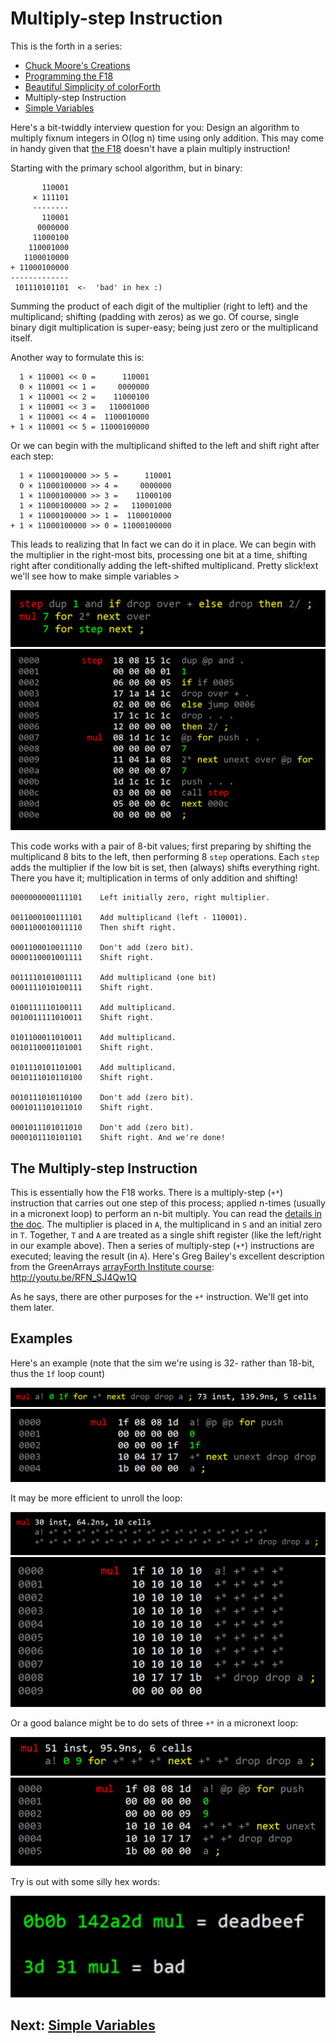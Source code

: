 # Multiply-step Instruction

This is the forth in a series:

* [Chuck Moore's Creations](chuck_moores_creations.md)
* [Programming the F18](programming_the_f18.md)
* [Beautiful Simplicity of colorForth](beautiful_simplicity.md)
* Multiply-step Instruction
* [Simple Variables](simple_variables.md)

Here's a bit-twiddly interview question for you: Design an algorithm to multiply fixnum integers in O(log n) time using only addition. This may come in handy given that [the F18](http://www.greenarraychips.com/home/documents/greg/DB001-110412-F18A.pdf) doesn't have a plain multiply instruction!

Starting with the primary school algorithm, but in binary:

           110001
         × 111101
         --------
           110001
          0000000
         11000100
        110001000
       1100010000
    + 11000100000
    -------------
     101110101101  <-  'bad' in hex :)

Summing the product of each digit of the multiplier (right to left) and the multiplicand; shifting (padding with zeros) as we go. Of course, single binary digit multiplication is super-easy; being just zero or the multiplicand itself.

Another way to formulate this is:

      1 × 110001 << 0 =      110001
      0 × 110001 << 1 =     0000000
      1 × 110001 << 2 =    11000100
      1 × 110001 << 3 =   110001000
      1 × 110001 << 4 =  1100010000
    + 1 × 110001 << 5 = 11000100000

Or we can begin with the multiplicand shifted to the left and shift right after each step:

      1 × 11000100000 >> 5 =      110001
      0 × 11000100000 >> 4 =     0000000
      1 × 11000100000 >> 3 =    11000100
      1 × 11000100000 >> 2 =   110001000
      1 × 11000100000 >> 1 =  1100010000
    + 1 × 11000100000 >> 0 = 11000100000

This leads to realizing that In fact we can do it in place. We can begin with the multiplier in the right-most bits, processing one bit at a time, shifting right after conditionally adding the left-shifted multiplicand. Pretty slick!ext we'll see how to make simple variables >

![Manual multiply-step](images/manual_mult_step.png)
![Manual multiply-step assembly](images/manual_mult_step_asm.png)

This code works with a pair of 8-bit values; first preparing by shifting the multiplicand 8 bits to the left, then performing 8 `step` operations. Each `step` adds the multiplier if the low bit is set, then (always) shifts everything right. There you have it; multiplication in terms of only addition and shifting!

    0000000000111101    Left initially zero, right multiplier.

    0011000100111101    Add multiplicand (left - 110001).
    0001100010011110    Then shift right.

    0001100010011110    Don't add (zero bit).
    0000110001001111    Shift right.

    0011110101001111    Add multiplicand (one bit)
    0001111010100111    Shift right.

    0100111110100111    Add multiplicand.
    0010011111010011    Shift right.

    0101100011010011    Add multiplicand.
    0010110001101001    Shift right.

    0101110101101001    Add multiplicand.
    0010111010110100    Shift right.

    0010111010110100    Don't add (zero bit).
    0001011101011010    Shift right.

    0001011101011010    Don't add (zero bit).
    0000101110101101    Shift right. And we're done!

## The Multiply-step Instruction

This is essentially how the F18 works. There is a multiply-step (`+*`) instruction that carries out one step of this process; applied n-times (usually in a micronext loop) to perform an n-bit multiply. You can read the [details in the doc](http://www.greenarraychips.com/home/documents/greg/DB001-110412-F18A.pdf). The multiplier is placed in `A`, the multiplicand in `S` and an initial zero in `T`. Together, `T` and `A` are treated as a single shift register (like the left/right in our example above). Then a series of multiply-step (`+*`) instructions are executed; leaving the result (in `A`). Here's Greg Bailey's excellent description from the GreenArrays [arrayForth Institute course](http://school.arrayforth.com/): http://youtu.be/RFN_SJ4Qw1Q

As he says, there are other purposes for the `+*` instruction. We'll get into them later.

## Examples

Here's an example (note that the sim we're using is 32- rather than 18-bit, thus the `1f` loop count)

![Multiply](images/mult.png)
![Multiply assembly](images/mult_asm.png)

It may be more efficient to unroll the loop:

![Multiply unrolled](images/mult_unrolled.png)
![Multiply unrolled assembly](images/mult_unrolled_asm.png)

Or a good balance might be to do sets of three `+*` in a micronext loop:

![Multiply with micronext](images/mult_unext.png)
![Multiply with micronext assembly](images/mult_unext_asm.png)

Try is out with some silly hex words:

![Silly example](images/mult_silly.png)

## Next: [Simple Variables](simple_variables.md)
